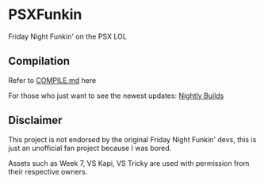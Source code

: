 # PSXFunkin
Friday Night Funkin' on the PSX LOL

## Compilation
Refer to [COMPILE.md](/COMPILE.md) here

For those who just want to see the newest updates:
[Nightly Builds](https://drive.google.com/drive/folders/14HS19JOxp1DeQ2tYhkvwEZ8JYgA84b12)

## Disclaimer
This project is not endorsed by the original Friday Night Funkin' devs, this is just an unofficial fan project because I was bored.

Assets such as Week 7, VS Kapi, VS Tricky are used with permission from their respective owners.
